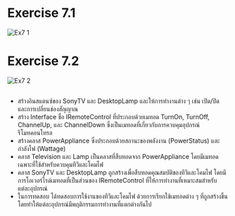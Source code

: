 # Exercise 7.1
![Ex7 1](https://github.com/65030179179Pattarapon/03376836-OOP-2566-Lab-13/assets/144198506/06393b06-1737-4282-8547-7e9d6723f6a9)

# Exercise 7.2
![Ex7 2](https://github.com/65030179179Pattarapon/03376836-OOP-2566-Lab-13/assets/144198506/f5b9f4d9-3ed6-4e76-9e2d-9b47b532e28c)

##
- สร้างอินสแตนซ์ของ SonyTV และ DesktopLamp และให้การทำงานต่าง ๆ เช่น เปิด/ปิด และการเปลี่ยนช่องสัญญาณ
- สร้าง Interface ชื่อ IRemoteControl ที่ประกอบด้วยเมทอด TurnOn, TurnOff, ChannelUp, และ ChannelDown ซึ่งเป็นเมทอดที่เกี่ยวกับการควบคุมอุปกรณ์รีโมทคอนโทรล
- สร้างคลาส PowerAppliance ซึ่งประกอบด้วยสถานะของพลังงาน (PowerStatus) และกำลังไฟ (Wattage)
- คลาส Television และ Lamp เป็นคลาสที่สืบทอดจาก PowerAppliance โดยมีเมทอดเฉพาะที่ใช้สำหรับควบคุมทีวีและโคมไฟ
- คลาส SonyTV และ DesktopLamp ถูกสร้างเพื่อสืบทอดคุณสมบัติของทีวีและโคมไฟ โดยมีการโอเวอร์ไรด์เมทอดที่เป็นส่วนของ IRemoteControl ที่ให้การทำงานที่เหมาะสมสำหรับแต่ละอุปกรณ์
- ในการทดสอบ ได้ทดสอบการใช้งานของทีวีและโคมไฟ ด้วยการเรียกใช้เมทอดต่าง ๆ ที่ถูกสร้างขึ้น โดยทำให้แต่ละอุปกรณ์มีพฤติกรรมการทำงานที่แตกต่างกันไป
